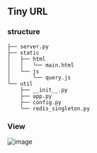 ## Tiny URL 

### structure 
```
├── server.py
├── static
│   ├── html
│   │   └── main.html
│   └── js
│       └── query.js
└── util
    ├── __init__.py
    ├── app.py
    ├── config.py
    └── redis_singleton.py
```

### View
![image](https://user-images.githubusercontent.com/20620478/123072203-ea15dd00-d447-11eb-8d70-c7ffd32d69c6.png)
